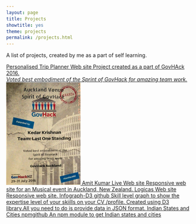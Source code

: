 ```yaml
---
layout: page
title: Projects
showtitle: yes
theme: projects
permalink: /projects.html
---
```


A list of projects, created by me as a part of self learning.

<a href="https://ptp-govhack-nz.herokuapp.com" class="project" target="_blank"> 
	<span class="project-name">Personalised Trip Planner 
		<span class="tag">Web site</span>
		<span class="glyphicon glyphicon-new-window newwindow-icon"></span>
	</span>
	<span class="project-desc">Project created as a part of GovHAck 2016. 
		<br>
		<em>Voted best embodiment of the Sprint of GovHack for amazing team work.</em>
	</span>
	<img src="./images/govHack 2016.png"/>
</a>

<a href="http://amitkumarlive.co.nz" class="project" target="_blank"> 
	<span class="project-name">Amit Kumar Live 
		<span class="tag">Web site</span>
		<span class="glyphicon glyphicon-new-window newwindow-icon"></span>
	</span>
	<span class="project-desc">Responsive web site for an Musical event in Auckland, New Zealand.</span>
</a>

<a href="http://logicas.xyz" class="project" target="_blank"> 
	<span class="project-name">Logicas
		<span class="tag">Web site</span>
		<span class="glyphicon glyphicon-new-window newwindow-icon"></span>
	</span>
	<span class="project-desc">Responsive web site.</span>
</a>

<a href="http://kedarkrishnan.github.io/infograph-D3/" class="project" target="_blank"> 
	<span class="project-name">Infograph-D3 
		<span class="tag">github</span>
		<span class="glyphicon glyphicon-new-window newwindow-icon"></span>
	</span>
	<span class="project-desc">Skill level graph to show the expertise level of your skiills on your CV /profile. Created using D3 library.All you need to do is provide data in JSON format.</span>
</a>


<a href="https://www.npmjs.com/package/indian-states-cities/" class="project" target="_blank"> 
	<span class="project-name">Indian States and Cities 
		<span class="tag">npm</span><span class="tag">github</span>
		<span class="glyphicon glyphicon-new-window newwindow-icon"></span>
	</span>
	<span class="project-desc">An npm module to get Indian states and cities</span>
</a>

